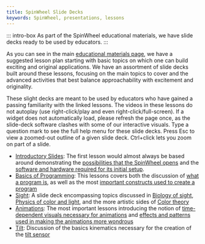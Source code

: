 ```yaml
---
title: SpinWheel Slide Decks
keywords: SpinWheel, presentations, lessons
---
```


::: intro-box
As part of the SpinWheel educational materials, we have slide decks ready to be used by educators.
:::

As you can see in the main [educational materials page](/book), we have a suggested lesson plan starting with basic topics on which one can build exciting and original applications. We have an assortment of slide decks built around these lessons, focusing on the main topics to cover and the advanced activities that best balance approachability with excitement and originality.

These slight decks are meant to be used by educators who have gained a passing familiarity with the linked lessons. The videos in these lessons do not autoplay (use right-click/play and even right-click/full-screen). If a widget does not automatically load, please refresh the page once, as the slide-deck software clashes with some of our interactive visuals. Type a question mark to see the full help menu for these slide decks. Press Esc to view a zoomed-out outline of a given slide deck. Ctrl+click lets you zoom on part of a slide.

- [Introductory Slides](/slides/intro): The first lesson would almost always be based around demonstrating the [possibilities that the SpinWheel opens](/intro) and the [software and hardware required for its initial setup](/quickstart).
- [Basics of Programming](/slides/programming): This lessons covers both the discussion of [what a program is](/basics), as well as the most [important constructs used to create a program](/progpatterns)
- [Sight](/slides/sight): A slide deck encompassing topics discussed in [Biology of sight](/sight), [Physics of color and light](/lightandcolor), and the more artistic sides of [Color theory](/colortheory)
- [Animations](/slides/animation): The most important lessons introducing the notion of [time-dependent visuals necessary for animations](/animation) and [effects and patterns used in making the animations more wondrous](/animation2)
- [Tilt](/slides/tilt): Discussion of the basics kinematics necessary for the creation of the [tilt sensor](/tilt)

